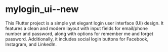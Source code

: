 # mylogin_ui--new
This Flutter project is a simple yet elegant login user interface (UI) design. It features a clean and modern layout with input fields for email/phone number and password, along with options for remember me and forget password. Additionally, it includes social login buttons for Facebook, Instagram, and LinkedIn.
